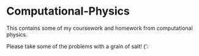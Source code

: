# Computational-Physics
This contains some of my coursework and homework from computational physics. 

Please take some of the problems with a grain of salt! (':
